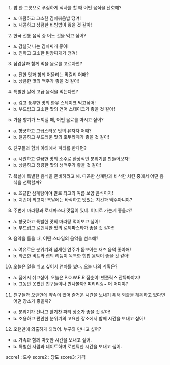 1. 밥 한 그릇으로 푸짐하게 식사를 할 때 어떤 음식을 선호해?

- a. 매콤하고 고소한 김치볶음밥 땡겨!
- b. 새콤하고 상큼한 비빔밥이 좋을 것 같아!

2. 한국 전통 음식 중 어느 것을 먹고 싶어?

- a. 감칠맛 나는 김치찌개 좋아!
- b. 진하고 고소한 된장찌개가 땡겨!

3. 삼겹살과 함께 먹을 음료를 고르자면?

- a. 진한 맛과 함께 어울리는 막걸리 어때?
- b. 상큼한 맛의 맥주가 좋을 것 같아!

4. 특별한 날에 고급 음식을 먹는다면?

- a. 깊고 풍부한 맛의 한우 스테이크 먹고싶어!
- b. 부드럽고 고소한 맛의 연어 스테이크가 좋을 것 같아!

5. 가을 향기가 느껴질 때, 어떤 음료를 마시고 싶어?

- a. 향긋하고 고급스러운 맛의 유자차 어때?
- b. 달콤하고 부드러운 맛의 호두라떼가 좋을 것 같아!

6. 친구들과 함께 야외에서 파티를 한다면?

- a. 시원하고 깔끔한 맛의 소주로 환상적인 분위기를 만들어보자!
- b. 상큼하고 청량한 맛의 생맥주가 좋을 것 같아!

7. 복날에 특별한 음식을 준비하려고 해. 따끈한 삼계탕과 바삭한 치킨 중에서 어떤 음식을 선택할까?

- a. 뜨끈한 삼계탕이야 말로 최고의 여름 보양 음식이지!
- b. 치킨이 최고지! 복날에는 바삭하고 맛있는 치킨과 맥주아니야?

8. 주변에 마라탕과 로제파스타 맛집이 있네. 어디로 가는게 좋을까?

- a. 향긋하고 특별한 맛의 마라탕 먹어보고 싶어!
- b. 부드럽고 로맨틱한 맛의 로제파스타가 좋을 것 같아!

9. 음악을 들을 때, 어떤 스타일의 음악을 선호해?

- a. 여유로운 분위기와 섬세한 연주가 돋보이는 재즈 음악 좋아해!
- b. 화끈한 비트와 랩의 리듬이 독특한 힙합 음악이 좋을 것 같아!

10. 오늘은 일을 쉬고 싶어서 연차를 썼다. 오늘 나의 계획은?

- a. 집에서 쉬고싶어. 오늘은 P.O.W.E.R 집순이! 넷플릭스 잔뜩봐야지!
- b. 그동안 못봤던 친구들이나 만나볼까? 띠리리링~ 어 어디야?

11. 친구들과 오랜만에 약속이 있어 즐거운 시간을 보내기 위해 외출을 계획하고 있다면 어떤 장소가 좋을까?

- a. 분위기가 신나고 활기찬 파티 장소가 좋을 것 같아!
- b. 조용하고 편안한 분위기의 고요한 장소에서 함께 시간을 보내고 싶어!

12. 오랜만에 외출하게 되었어. 누구와 만나고 싶어?

- a. 가족과 함께 따뜻한 시간을 보내고 싶어.
- b. 특별한 사람과 데이트하며 로맨틱한 시간을 보내고 싶어.

score1 : 도수
score2 : 당도
score3: 가격
